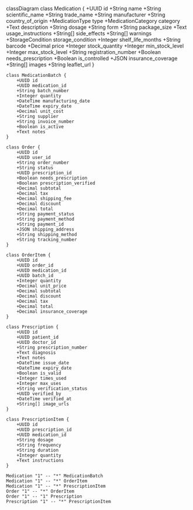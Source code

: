 classDiagram
    class Medication {
        +UUID id
        +String name
        +String scientific_name
        +String trade_name
        +String manufacturer
        +String country_of_origin
        +MedicationType type
        +MedicationCategory category
        +Text description
        +String dosage
        +String form
        +String package_size
        +Text usage_instructions
        +String[] side_effects
        +String[] warnings
        +StorageCondition storage_condition
        +Integer shelf_life_months
        +String barcode
        +Decimal price
        +Integer stock_quantity
        +Integer min_stock_level
        +Integer max_stock_level
        +String registration_number
        +Boolean needs_prescription
        +Boolean is_controlled
        +JSON insurance_coverage
        +String[] images
        +String leaflet_url
    }

    class MedicationBatch {
        +UUID id
        +UUID medication_id
        +String batch_number
        +Integer quantity
        +DateTime manufacturing_date
        +DateTime expiry_date
        +Decimal unit_cost
        +String supplier
        +String invoice_number
        +Boolean is_active
        +Text notes
    }

    class Order {
        +UUID id
        +UUID user_id
        +String order_number
        +String status
        +UUID prescription_id
        +Boolean needs_prescription
        +Boolean prescription_verified
        +Decimal subtotal
        +Decimal tax
        +Decimal shipping_fee
        +Decimal discount
        +Decimal total
        +String payment_status
        +String payment_method
        +String payment_id
        +JSON shipping_address
        +String shipping_method
        +String tracking_number
    }

    class OrderItem {
        +UUID id
        +UUID order_id
        +UUID medication_id
        +UUID batch_id
        +Integer quantity
        +Decimal unit_price
        +Decimal subtotal
        +Decimal discount
        +Decimal tax
        +Decimal total
        +Decimal insurance_coverage
    }

    class Prescription {
        +UUID id
        +UUID patient_id
        +UUID doctor_id
        +String prescription_number
        +Text diagnosis
        +Text notes
        +DateTime issue_date
        +DateTime expiry_date
        +Boolean is_valid
        +Integer times_used
        +Integer max_uses
        +String verification_status
        +UUID verified_by
        +DateTime verified_at
        +String[] image_urls
    }

    class PrescriptionItem {
        +UUID id
        +UUID prescription_id
        +UUID medication_id
        +String dosage
        +String frequency
        +String duration
        +Integer quantity
        +Text instructions
    }

    Medication "1" -- "*" MedicationBatch
    Medication "1" -- "*" OrderItem
    Medication "1" -- "*" PrescriptionItem
    Order "1" -- "*" OrderItem
    Order "1" -- "1" Prescription
    Prescription "1" -- "*" PrescriptionItem